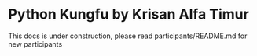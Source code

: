 # Python Kungfu by Krisan Alfa Timur

This docs is under construction, please read
    participants/README.md
for new participants